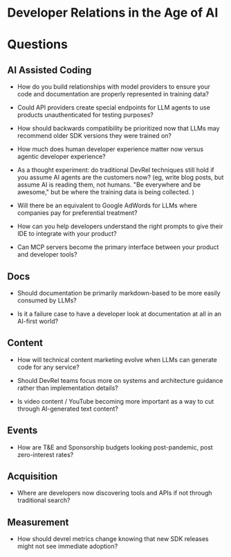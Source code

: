# Developer Relations in the Age of AI


# Questions

## AI Assisted Coding

- How do you build relationships with model providers to ensure your code and documentation are properly represented in training data?

- Could API providers create special endpoints for LLM agents to use products unauthenticated for testing purposes?

- How should backwards compatibility be prioritized now that LLMs may recommend older SDK versions they were trained on?

- How much does human developer experience matter now versus agentic developer experience?

- As a thought experiment: do traditional DevRel techniques still hold if you assume AI agents are the customers now? (eg, write blog posts, but assume AI is reading them, not humans. "Be everywhere and be awesome," but be where the training data is being collected. ) 

- Will there be an equivalent to Google AdWords for LLMs where companies pay for preferential treatment?
  
- How can you help developers understand the right prompts to give their IDE to integrate with your product? 
  
- Can MCP servers become the primary interface between your product and developer tools?

## Docs

- Should documentation be primarily markdown-based to be more easily consumed by LLMs?

- Is it a failure case to have a developer look at documentation at all in an AI-first world?

## Content

- How will technical content marketing evolve when LLMs can generate code for any service?

- Should DevRel teams focus more on systems and architecture guidance rather than implementation details?

- Is video content / YouTube becoming more important as a way to cut through AI-generated text content?

## Events

* How are T&E and Sponsorship budgets looking post-pandemic, post zero-interest rates? 

## Acquisition
 
- Where are developers now discovering tools and APIs if not through traditional search?
  
## Measurement

- How should devrel metrics change knowing that new SDK releases might not see immediate adoption?
